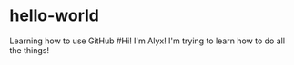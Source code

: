 # hello-world
Learning how to use GitHub
#Hi! I'm Alyx! I'm trying to learn how to do all the things!
